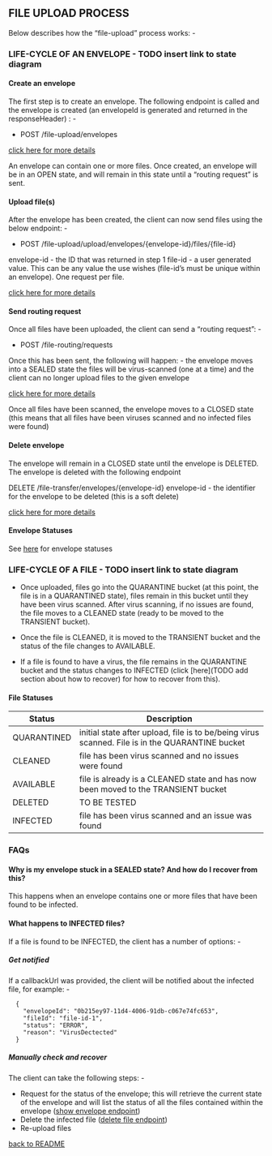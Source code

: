 ## FILE UPLOAD PROCESS
Below describes how the “file-upload” process works: -

### LIFE-CYCLE OF AN ENVELOPE - TODO insert link to state diagram

#### Create an envelope
The first step is to create an envelope. The following endpoint is called and the envelope is created (an envelopeId is generated and returned in the responseHeader) : -

- POST       /file-upload/envelopes

[click here for more details](https://github.com/hmrc/file-upload#create-an-envelope)


An envelope can contain one or more files. Once created, an envelope will be in an OPEN state, and will remain in this state until a “routing request” is sent.

#### Upload file(s)
After the envelope has been created, the client can now send files using the below endpoint: -

- POST        /file-upload/upload/envelopes/{envelope-id}/files/{file-id}

envelope-id - the ID that was returned in step 1
file-id - a user generated value. This can be any value the use wishes (file-id’s must be unique within an envelope). One request per file.

[click here for more details](https://github.com/hmrc/file-upload-frontend#upload-file)


#### Send routing request
 Once all files have been uploaded, the client can send a “routing request”: - 

- POST       /file-routing/requests

Once this has been sent, the following will happen: -
the envelope moves into a SEALED state 
the files will be virus-scanned (one at a time)
and the client can no longer upload files to the given envelope

[click here for more details](https://github.com/hmrc/file-upload#create-file-routing-request)

Once all files have been scanned, the envelope moves to a CLOSED state (this means that all files have been viruses scanned and no infected files were found)

#### Delete envelope
The envelope will remain in a CLOSED state until the envelope is DELETED. The envelope is deleted with the following endpoint

DELETE     /file-transfer/envelopes/{envelope-id}
envelope-id - the identifier for the envelope to be deleted (this is a soft delete)

[click here for more details](https://github.com/hmrc/file-upload#soft-delete-an-envelope)


#### Envelope Statuses
See [here](https://github.com/hmrc/file-upload#envelope-statuses) for envelope statuses


### LIFE-CYCLE OF A FILE - TODO insert link to state diagram
- Once uploaded, files go into the QUARANTINE bucket (at this point, the file is in a QUARANTINED state), files remain in this bucket until they have been virus scanned. After virus scanning, if no issues are found, the file moves to a CLEANED state (ready to be moved to the TRANSIENT bucket).

- Once the file is CLEANED, it is moved to the TRANSIENT bucket and the status of the file changes to AVAILABLE.

- If a file is found to have a virus, the file remains in the QUARANTINE bucket and the status changes to INFECTED (click [here](TODO add section about how to recover) for how to recover from this).

#### File Statuses

| Status  | Description  | 
| --------|---------|
| QUARANTINED  |  initial state after upload, file is to be/being virus scanned. File is in the QUARANTINE bucket |
| CLEANED | file has been virus scanned and no issues were found |
| AVAILABLE | file is already is a CLEANED state and has now been moved to the TRANSIENT bucket |
| DELETED | TO BE TESTED |
| INFECTED | file has been virus scanned and an issue was found |

### FAQs
#### Why is my envelope stuck in a SEALED state? And how do I recover from this?
This happens when an envelope contains one or more files that have been found to be infected.

#### What happens to INFECTED files?
If a file is found to be INFECTED, the client has a number of options: - 

##### Get notified
If a callbackUrl was provided, the client will be notified about the infected file, for example: - 
```
  {
    "envelopeId": "0b215ey97-11d4-4006-91db-c067e74fc653",
    "fileId": "file-id-1",
    "status": "ERROR",
    "reason": "VirusDectected"
  }
```
##### Manually check and recover
The client can take the following steps: - 
- Request for the status of the envelope; this will retrieve the current state of the envelope and will list the status of all the files contained within the envelope ([show envelope endpoint](https://github.com/hmrc/file-upload#show-envelope))
- Delete the infected file ([delete file endpoint](https://github.com/hmrc/file-upload#hard-delete-a-file))
- Re-upload files




[back to README](../README.md)